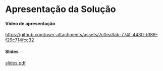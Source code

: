 # Apresentação da Solução


#### Vídeo de apresentação
https://github.com/user-attachments/assets/7c0ea3ab-774f-4430-b189-f29c714fcc32

#### Slides
[slides.pdf](https://github.com/user-attachments/files/18068350/slides.pdf)
